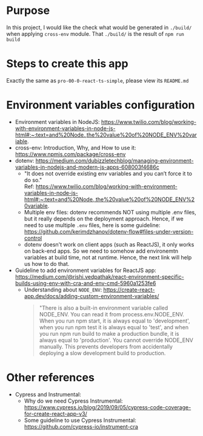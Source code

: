 # Purpose
In this project, I would like the check what would be generated in `./build/` when applying `cross-env` module.
That `./build/` is the result of `npm run build`

# Steps to create this app
Exactly the same as `pro-00-0-react-ts-simple`, please view its `README.md`

# Environment variables configuration
- Environment variables in NodeJS: https://www.twilio.com/blog/working-with-environment-variables-in-node-js-html#:~:text=and%20Node.,the%20value%20of%20NODE_ENV%20variable.
- cross-env: Introduction, Why, and How to use it: https://www.npmjs.com/package/cross-env
- dotenv: https://medium.com/dubizzletechblog/managing-environment-variables-in-nodejs-and-modern-js-apps-608003f4686c
    - "It does not override existing env variables and you can’t force it to do so." \
            Ref: https://www.twilio.com/blog/working-with-environment-variables-in-node-js-html#:~:text=and%20Node.,the%20value%20of%20NODE_ENV%20variable.
    - Multiple env files: dotenv recommends NOT using multiple .env files, but it really depends on the deployment approach. 
      Hence, if we need to use multiple `.env` files, here is some guideline: https://github.com/kerimdzhanov/dotenv-flow#files-under-version-control
    - dotenv doesn't work on client apps (such as ReactJS), it only works on back-end apps. So we need to somehow add environemtn variables at build time, not at runtime.
      Hence, the next link will help us how to do that.
- Guideline to add environment variables for ReactJS app: https://medium.com/@rishi.vedpathak/react-environment-specific-builds-using-env-with-cra-and-env-cmd-5960a1253fe6
    - Understanding about `NODE_ENV`: https://create-react-app.dev/docs/adding-custom-environment-variables/
      > "There is also a built-in environment variable called NODE_ENV. 
      You can read it from process.env.NODE_ENV. 
      When you run npm start, it is always equal to 'development', when you run npm test it is always equal to 'test', and when you run npm run build to make a production bundle, it is always equal to 'production'. 
      You cannot override NODE_ENV manually. 
      This prevents developers from accidentally deploying a slow development build to production.
      
# Other references
- Cypress and Instrumental: 
    - Why do we need Cypress Instrumental: https://www.cypress.io/blog/2019/09/05/cypress-code-coverage-for-create-react-app-v3/
    - Some guideline to use Cypress Instrumental: https://github.com/cypress-io/instrument-cra